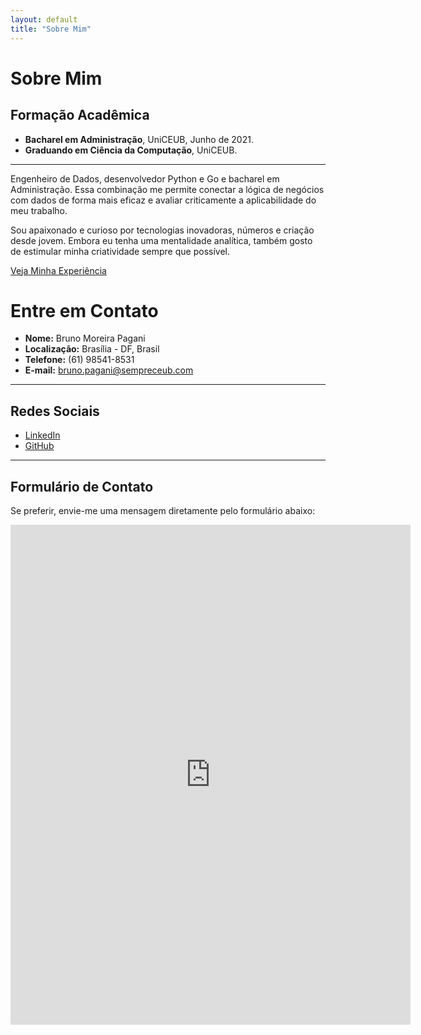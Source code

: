 ```yaml
---
layout: default
title: "Sobre Mim"
---
```


# Sobre Mim

## Formação Acadêmica

- **Bacharel em Administração**, UniCEUB, Junho de 2021.
- **Graduando em Ciência da Computação**, UniCEUB.

---

Engenheiro de Dados, desenvolvedor Python e Go e bacharel em Administração. Essa combinação me permite conectar a lógica de negócios com dados de forma mais eficaz e avaliar criticamente a aplicabilidade do meu trabalho.

Sou apaixonado e curioso por tecnologias inovadoras, números e criação desde jovem. Embora eu tenha uma mentalidade analítica, também gosto de estimular minha criatividade sempre que possível.

[Veja Minha Experiência](experience.md)

# Entre em Contato

- **Nome:** Bruno Moreira Pagani
- **Localização:** Brasília - DF, Brasil
- **Telefone:** (61) 98541-8531
- **E-mail:** [bruno.pagani@sempreceub.com](mailto:bruno.pagani@sempreceub.com)

---

## Redes Sociais

- [LinkedIn](https://www.linkedin.com/in/brunomoreirapagani/)
- [GitHub](https://github.com/brunompagani)

---

## Formulário de Contato

Se preferir, envie-me uma mensagem diretamente pelo formulário abaixo:

<!-- Início do formulário do Google Forms -->
<iframe src="https://docs.google.com/forms/d/e/SEU_FORM_ID/viewform?embedded=true" width="640" height="800" frameborder="0" marginheight="0" marginwidth="0">Carregando…</iframe>
<!-- Substitua "SEU_FORM_ID" pelo ID do seu formulário do Google Forms -->
